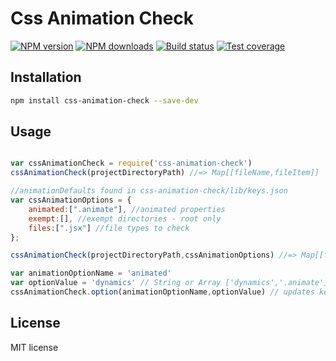# Css Animation Check

[![NPM version][npm-image]][npm-url]
[![NPM downloads][downloads-image]][downloads-url]
[![Build status][travis-image]][travis-url]
[![Test coverage][coveralls-image]][coveralls-url]

> 

## Installation

```sh
npm install css-animation-check --save-dev
```

## Usage

```js

var cssAnimationCheck = require('css-animation-check')
cssAnimationCheck(projectDirectoryPath) //=> Map[[fileName,fileItem]]

//animationDefaults found in css-animation-check/lib/keys.json
var cssAnimationOptions = {
    animated:[".animate"], //animated properties
    exempt:[], //exempt directories - root only
    files:[".jsx"] //file types to check
};

cssAnimationCheck(projectDirectoryPath,cssAnimationOptions) //=> Map[[fileName,fileItem]] + doesn't update keys.json 

var animationOptionName = 'animated'
var optionValue = 'dynamics' // String or Array ['dynamics','.animate']
cssAnimationCheck.option(animationOptionName,optionValue) // updates keys.json file 


```

## License

MIT license

[npm-url]: https://npmjs.org/package/css-animation-check
[npm-image]: https://img.shields.io/npm/v/css-animation-check.svg?style=flat
[npm-url]: https://npmjs.org/package/css-animation-check
[downloads-image]: https://img.shields.io/npm/dm/css-animation-check.svg?style=flat
[downloads-url]: https://npmjs.org/package/css-animation-check
[travis-image]: https://img.shields.io/travis/kindlepub/css-animation-check.svg?style=flat
[travis-url]: https://travis-ci.org/kindlepub/css-animation-check
[coveralls-image]: https://img.shields.io/coveralls/kindlepub/css-animation-check.svg?style=flat
[coveralls-url]: https://coveralls.io/r/kindlepub/css-animation-check?branch=master